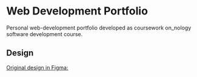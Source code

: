 # Web Development Portfolio

Personal web-development portfolio developed as coursework on_nology software development course. 

## Design

[Original design in Figma:](https://www.figma.com/file/w4XXBWF3gMzsiRlJuMYLFa/wireframes?node-id=0%3A1)
